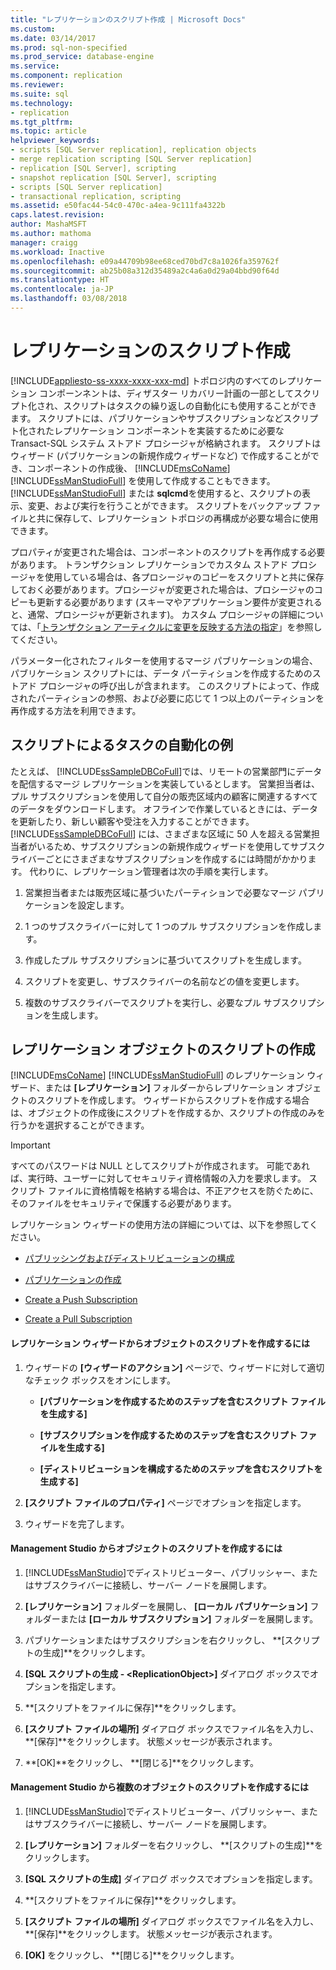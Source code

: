 ```yaml
---
title: "レプリケーションのスクリプト作成 | Microsoft Docs"
ms.custom: 
ms.date: 03/14/2017
ms.prod: sql-non-specified
ms.prod_service: database-engine
ms.service: 
ms.component: replication
ms.reviewer: 
ms.suite: sql
ms.technology:
- replication
ms.tgt_pltfrm: 
ms.topic: article
helpviewer_keywords:
- scripts [SQL Server replication], replication objects
- merge replication scripting [SQL Server replication]
- replication [SQL Server], scripting
- snapshot replication [SQL Server], scripting
- scripts [SQL Server replication]
- transactional replication, scripting
ms.assetid: e50fac44-54c0-470c-a4ea-9c111fa4322b
caps.latest.revision: 
author: MashaMSFT
ms.author: mathoma
manager: craigg
ms.workload: Inactive
ms.openlocfilehash: e09a44709b98ee68ced70bd7c8a1026fa359762f
ms.sourcegitcommit: ab25b08a312d35489a2c4a6a0d29a04bbd90f64d
ms.translationtype: HT
ms.contentlocale: ja-JP
ms.lasthandoff: 03/08/2018
---
```

# <a name="scripting-replication"></a>レプリケーションのスクリプト作成
[!INCLUDE[appliesto-ss-xxxx-xxxx-xxx-md](../../includes/appliesto-ss-xxxx-xxxx-xxx-md.md)]
  トポロジ内のすべてのレプリケーション コンポーンネントは、ディザスター リカバリー計画の一部としてスクリプト化され、スクリプトはタスクの繰り返しの自動化にも使用することができます。 スクリプトには、パブリケーションやサブスクリプションなどスクリプト化されたレプリケーション コンポーネントを実装するために必要な Transact-SQL システム ストアド プロシージャが格納されます。 スクリプトはウィザード (パブリケーションの新規作成ウィザードなど) で作成することができ、コンポーネントの作成後、 [!INCLUDE[msCoName](../../includes/msconame-md.md)] [!INCLUDE[ssManStudioFull](../../includes/ssmanstudiofull-md.md)] を使用して作成することもできます。 [!INCLUDE[ssManStudioFull](../../includes/ssmanstudiofull-md.md)] または **sqlcmd**を使用すると、スクリプトの表示、変更、および実行を行うことができます。 スクリプトをバックアップ ファイルと共に保存して、レプリケーション トポロジの再構成が必要な場合に使用できます。  
  
 プロパティが変更された場合は、コンポーネントのスクリプトを再作成する必要があります。 トランザクション レプリケーションでカスタム ストアド プロシージャを使用している場合は、各プロシージャのコピーをスクリプトと共に保存しておく必要があります。プロシージャが変更された場合は、プロシージャのコピーも更新する必要があります (スキーマやアプリケーション要件が変更されると、通常、プロシージャが更新されます)。 カスタム プロシージャの詳細については、「[トランザクション アーティクルに変更を反映する方法の指定](../../relational-databases/replication/transactional/transactional-articles-specify-how-changes-are-propagated.md)」を参照してください。  
  
 パラメーター化されたフィルターを使用するマージ パブリケーションの場合、パブリケーション スクリプトには、データ パーティションを作成するためのストアド プロシージャの呼び出しが含まれます。 このスクリプトによって、作成されたパーティションの参照、および必要に応じて 1 つ以上のパーティションを再作成する方法を利用できます。  
  
## <a name="example-of-automating-a-task-with-scripts"></a>スクリプトによるタスクの自動化の例  
 たとえば、 [!INCLUDE[ssSampleDBCoFull](../../includes/sssampledbcofull-md.md)]では、リモートの営業部門にデータを配信するマージ レプリケーションを実装しているとします。 営業担当者は、プル サブスクリプションを使用して自分の販売区域内の顧客に関連するすべてのデータをダウンロードします。 オフラインで作業しているときには、データを更新したり、新しい顧客や受注を入力することができます。 [!INCLUDE[ssSampleDBCoFull](../../includes/sssampledbcofull-md.md)] には、さまざまな区域に 50 人を超える営業担当者がいるため、サブスクリプションの新規作成ウィザードを使用してサブスクライバーごとにさまざまなサブスクリプションを作成するには時間がかかります。 代わりに、レプリケーション管理者は次の手順を実行します。  
  
1.  営業担当者または販売区域に基づいたパーティションで必要なマージ パブリケーションを設定します。  
  
2.  1 つのサブスクライバーに対して 1 つのプル サブスクリプションを作成します。  
  
3.  作成したプル サブスクリプションに基づいてスクリプトを生成します。  
  
4.  スクリプトを変更し、サブスクライバーの名前などの値を変更します。  
  
5.  複数のサブスクライバーでスクリプトを実行し、必要なプル サブスクリプションを生成します。  
  
## <a name="script-replication-objects"></a>レプリケーション オブジェクトのスクリプトの作成  
 [!INCLUDE[msCoName](../../includes/msconame-md.md)] [!INCLUDE[ssManStudioFull](../../includes/ssmanstudiofull-md.md)] のレプリケーション ウィザード、または **[レプリケーション]** フォルダーからレプリケーション オブジェクトのスクリプトを作成します。 ウィザードからスクリプトを作成する場合は、オブジェクトの作成後にスクリプトを作成するか、スクリプトの作成のみを行うかを選択することができます。  
  
> [!IMPORTANT]  
>  すべてのパスワードは NULL としてスクリプトが作成されます。 可能であれば、実行時、ユーザーに対してセキュリティ資格情報の入力を要求します。 スクリプト ファイルに資格情報を格納する場合は、不正アクセスを防ぐために、そのファイルをセキュリティで保護する必要があります。  
  
 レプリケーション ウィザードの使用方法の詳細については、以下を参照してください。  
  
-   [パブリッシングおよびディストリビューションの構成](../../relational-databases/replication/configure-publishing-and-distribution.md)  
  
-   [パブリケーションの作成](../../relational-databases/replication/publish/create-a-publication.md)  
  
-   [Create a Push Subscription](../../relational-databases/replication/create-a-push-subscription.md)  
  
-   [Create a Pull Subscription](../../relational-databases/replication/create-a-pull-subscription.md)  
  
#### <a name="to-script-an-object-from-a-replication-wizard"></a>レプリケーション ウィザードからオブジェクトのスクリプトを作成するには  
  
1.  ウィザードの **[ウィザードのアクション]** ページで、ウィザードに対して適切なチェック ボックスをオンにします。  
  
    -   **[パブリケーションを作成するためのステップを含むスクリプト ファイルを生成する]**  
  
    -   **[サブスクリプションを作成するためのステップを含むスクリプト ファイルを生成する]**  
  
    -   **[ディストリビューションを構成するためのステップを含むスクリプトを生成する]**  
  
2.  **[スクリプト ファイルのプロパティ]** ページでオプションを指定します。  
  
3.  ウィザードを完了します。  
  
#### <a name="to-script-an-object-from-management-studio"></a>Management Studio からオブジェクトのスクリプトを作成するには  
  
1.  [!INCLUDE[ssManStudio](../../includes/ssmanstudio-md.md)]でディストリビューター、パブリッシャー、またはサブスクライバーに接続し、サーバー ノードを展開します。  
  
2.  **[レプリケーション]** フォルダーを展開し、 **[ローカル パブリケーション]** フォルダーまたは **[ローカル サブスクリプション]** フォルダーを展開します。  
  
3.  パブリケーションまたはサブスクリプションを右クリックし、 **[スクリプトの生成]**をクリックします。  
  
4.  **[SQL スクリプトの生成 - \<ReplicationObject>]** ダイアログ ボックスでオプションを指定します。  
  
5.  **[スクリプトをファイルに保存]**をクリックします。  
  
6.  **[スクリプト ファイルの場所]** ダイアログ ボックスでファイル名を入力し、 **[保存]**をクリックします。 状態メッセージが表示されます。  
  
7.  **[OK]**をクリックし、 **[閉じる]**をクリックします。  
  
#### <a name="to-script-multiple-objects-from-management-studio"></a>Management Studio から複数のオブジェクトのスクリプトを作成するには  
  
1.  [!INCLUDE[ssManStudio](../../includes/ssmanstudio-md.md)]でディストリビューター、パブリッシャー、またはサブスクライバーに接続し、サーバー ノードを展開します。  
  
2.  **[レプリケーション]** フォルダーを右クリックし、 **[スクリプトの生成]**をクリックします。  
  
3.  **[SQL スクリプトの生成]** ダイアログ ボックスでオプションを指定します。  
  
4.  **[スクリプトをファイルに保存]**をクリックします。  
  
5.  **[スクリプト ファイルの場所]** ダイアログ ボックスでファイル名を入力し、 **[保存]**をクリックします。 状態メッセージが表示されます。  
  
6.  **[OK]** をクリックし、 **[閉じる]**をクリックします。  
  
  
